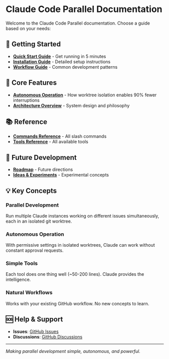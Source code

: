 # Claude Code Parallel Documentation

Welcome to the Claude Code Parallel documentation. Choose a guide based on your needs:

## 🚀 Getting Started

- **[Quick Start Guide](QUICK_START.md)** - Get running in 5 minutes
- **[Installation Guide](INSTALLATION.md)** - Detailed setup instructions
- **[Workflow Guide](WORKFLOW.md)** - Common development patterns

## 🎯 Core Features

- **[Autonomous Operation](AUTONOMOUS_OPERATION.md)** - How worktree isolation enables 90% fewer interruptions
- **[Architecture Overview](ARCHITECTURE.md)** - System design and philosophy

## 📚 Reference

- **[Commands Reference](../commands/)** - All slash commands
- **[Tools Reference](../tools/)** - All available tools

## 🔮 Future Development

- **[Roadmap](ROADMAP.md)** - Future directions
- **[Ideas & Experiments](../IDEAS.md)** - Experimental concepts

## 💡 Key Concepts

### Parallel Development
Run multiple Claude instances working on different issues simultaneously, each in an isolated git worktree.

### Autonomous Operation
With permissive settings in isolated worktrees, Claude can work without constant approval requests.

### Simple Tools
Each tool does one thing well (~50-200 lines). Claude provides the intelligence.

### Natural Workflows
Works with your existing GitHub workflow. No new concepts to learn.

## 🆘 Help & Support

- **Issues**: [GitHub Issues](https://github.com/hikarubw/claude-code-parallel/issues)
- **Discussions**: [GitHub Discussions](https://github.com/hikarubw/claude-code-parallel/discussions)

---

*Making parallel development simple, autonomous, and powerful.*